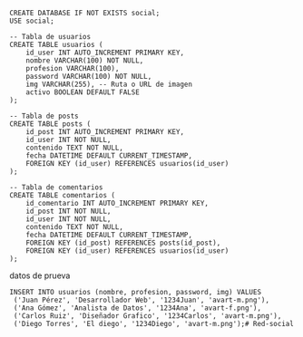     CREATE DATABASE IF NOT EXISTS social;
    USE social;

    -- Tabla de usuarios
    CREATE TABLE usuarios (
        id_user INT AUTO_INCREMENT PRIMARY KEY,
        nombre VARCHAR(100) NOT NULL,
        profesion VARCHAR(100),
        password VARCHAR(100) NOT NULL,
        img VARCHAR(255), -- Ruta o URL de imagen
        activo BOOLEAN DEFAULT FALSE
    );

    -- Tabla de posts
    CREATE TABLE posts (
        id_post INT AUTO_INCREMENT PRIMARY KEY,
        id_user INT NOT NULL,
        contenido TEXT NOT NULL,
        fecha DATETIME DEFAULT CURRENT_TIMESTAMP,
        FOREIGN KEY (id_user) REFERENCES usuarios(id_user)
    );

    -- Tabla de comentarios
    CREATE TABLE comentarios (
        id_comentario INT AUTO_INCREMENT PRIMARY KEY,
        id_post INT NOT NULL,
        id_user INT NOT NULL,
        contenido TEXT NOT NULL,
        fecha DATETIME DEFAULT CURRENT_TIMESTAMP,
        FOREIGN KEY (id_post) REFERENCES posts(id_post),
        FOREIGN KEY (id_user) REFERENCES usuarios(id_user)
    );

datos de prueva

    INSERT INTO usuarios (nombre, profesion, password, img) VALUES
     ('Juan Pérez', 'Desarrollador Web', '1234Juan', 'avart-m.png'),
     ('Ana Gómez', 'Analista de Datos', '1234Ana', 'avart-f.png'),
     ('Carlos Ruiz', 'Diseñador Grafico', '1234Carlos', 'avart-m.png'),
     ('Diego Torres', 'El diego', '1234Diego', 'avart-m.png');# Red-social
